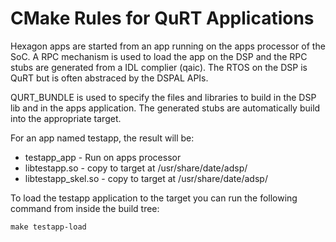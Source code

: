 # CMake Rules for QuRT Applications

Hexagon apps are started from an app running on the apps processor 
of the SoC. A RPC mechanism is used to load the app on the DSP and
the RPC stubs are generated from a IDL complier (qaic). The RTOS on
the DSP is QuRT but is often abstraced by the DSPAL APIs.

QURT_BUNDLE is used to specify the files and libraries to build
in the DSP lib and in the apps application. The generated stubs are
automatically build into the appropriate target.

For an app named testapp, the result will be:
- testapp_app        - Run on apps processor
- libtestapp.so      - copy to target at /usr/share/date/adsp/
- libtestapp_skel.so - copy to target at /usr/share/date/adsp/

To load the testapp application to the target you can run the 
following command from inside the build tree:

```
make testapp-load
```

